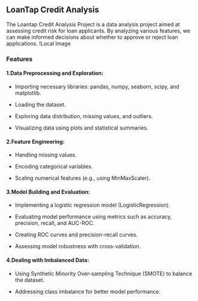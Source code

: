 ## LoanTap Credit Analysis
The Loantap Credit Analysis Project is a data analysis project aimed at assessing credit risk for loan applicants. By analyzing various features, we can make informed decisions about whether to approve or reject loan applications.
!Local Image


### Features
#### 1.Data Preprocessing and Exploration:
* Importing necessary libraries: pandas, numpy, seaborn, scipy, and matplotlib.  

* Loading the dataset.  

* Exploring data distribution, missing values, and outliers.  

* Visualizing data using plots and statistical summaries.  

#### 2.Feature Engineering:
* Handling missing values.  

* Encoding categorical variables.  

* Scaling numerical features (e.g., using MinMaxScaler).  

#### 3.Model Building and Evaluation:
* Implementing a logistic regression model (LogisticRegression).  

* Evaluating model performance using metrics such as accuracy, precision, recall, and AUC-ROC.  

* Creating ROC curves and precision-recall curves.  

* Assessing model robustness with cross-validation.
  
#### 4.Dealing with Imbalanced Data:
* Using Synthetic Minority Over-sampling Technique (SMOTE) to balance the dataset.  

* Addressing class imbalance for better model performance.
   

